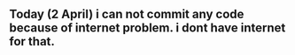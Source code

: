 ## Today (2 April) i can not commit any code because of internet problem. i dont have internet for that. 
